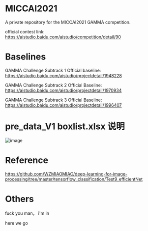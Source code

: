 # MICCAI2021
A private repository for the MICCAI2021 GAMMA competition.

official contest link: https://aistudio.baidu.com/aistudio/competition/detail/90

# Baselines

GAMMA Challenge Subtrack 1 Official baseline: https://aistudio.baidu.com/aistudio/projectdetail/1948228

GAMMA Challenge Subtrack 2 Official Baseline: https://aistudio.baidu.com/aistudio/projectdetail/1970934

GAMMA Challenge Subtrack 3 Official Baseline: https://aistudio.baidu.com/aistudio/projectdetail/1996407

# pre_data_V1 boxlist.xlsx 说明

![image](https://user-images.githubusercontent.com/49013637/126600213-8bdd037f-07de-4a8e-8f50-2b98e1cd3869.png)

# Reference

https://github.com/WZMIAOMIAO/deep-learning-for-image-processing/tree/master/tensorflow_classification/Test9_efficientNet

# Others

fuck you man， i'm in

here we go
